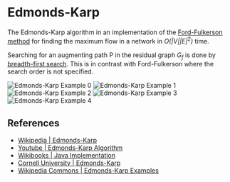# Edmonds-Karp

The Edmonds-Karp algorithm in an implementation of the [Ford-Fulkerson method](https://github.com/trekhleb/javascript-algorithms/tree/master/src/algorithms/graph/ford-fulkerson) for finding the maximum flow in a network in *O(|V||E|<sup>2</sup>)* time.

Searching for an augmenting path P in the residual graph *G<sub>f</sub>* is done by [breadth-first search](https://github.com/trekhleb/javascript-algorithms/tree/master/src/algorithms/graph/breadth-first-search). This is in contrast with Ford-Fulkerson where the search order is not specified.

![Edmonds-Karp Example 0](https://upload.wikimedia.org/wikipedia/commons/3/3e/Edmonds-Karp_flow_example_0.svg)
![Edmonds-Karp Example 1](https://upload.wikimedia.org/wikipedia/commons/6/6d/Edmonds-Karp_flow_example_1.svg)
![Edmonds-Karp Example 2](https://upload.wikimedia.org/wikipedia/commons/c/c1/Edmonds-Karp_flow_example_2.svg)
![Edmonds-Karp Example 3](https://upload.wikimedia.org/wikipedia/commons/a/a5/Edmonds-Karp_flow_example_3.svg)
![Edmonds-Karp Example 4](https://upload.wikimedia.org/wikipedia/commons/b/bd/Edmonds-Karp_flow_example_4.svg)

## References

- [Wikipedia | Edmonds-Karp](https://en.wikipedia.org/wiki/Edmonds%E2%80%93Karp_algorithm)
- [Youtube | Edmonds-Karp Algorithm](https://www.youtube.com/watch?v=RppuJYwlcI8)
- [Wikibooks | Java Implementation](https://en.wikibooks.org/wiki/Algorithm_Implementation/Graphs/Maximum_flow/Edmonds-Karp)
- [Cornell University | Edmonds-Karp](https://www.cs.cornell.edu/courses/cs4820/2012sp/handouts/edmondskarp.pdf)
- [Wikipedia Commons | Edmonds-Karp Examples](https://commons.wikimedia.org/wiki/File:Edmonds-Karp_flow_example_0.svg)
